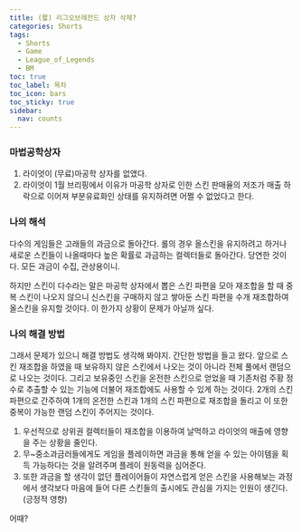 ```yaml
---
title: (짧) 리그오브레전드 상자 삭제?
categories: Shorts
tags:
  - Shorts
  - Game
  - League_of_Legends
  - BM
toc: true
toc_label: 목차
toc_icon: bars
toc_sticky: true
sidebar:
  nav: counts
---
```

### 마법공학상자
1. 라이엇이 (무료)마공학 상자를 없앴다.
2. 라이엇이 1월 브리핑에서 이유가 마공학 상자로 인한 스킨 판매율의 저조가 매출 하락으로 이어져 부분유료화인 상태를 유지하려면 어쩔 수 없었다고 한다.
### 나의 해석
다수의 게임들은 고래들의 과금으로 돌아간다. 롤의 경우 올스킨을 유지하려고 하거나 새로운 스킨들이 나올때마다 높은 확률로 과금하는 컬렉터들로 돌아간다. 당연한 것이다. 모든 과금이 수집, 관상용이니.


하지만 스킨이 다수라는 말은 마공학 상자에서 뽑은 스킨 파편을 모아 재조합을 할 때 중복 스킨이 나오지 않으니 신스킨을 구매하지 않고 쌓아둔 스킨 파편을 수개 재조합하여 올스킨을 유지할 것이다. 이 한가지 상황이 문제가 아닐까 싶다.

### 나의 해결 방법
그래서 문제가 있으니 해결 방법도 생각해 봐야지. 간단한 방법을 들고 왔다. 앞으로 스킨 재조합을 하였을 때 보유하지 않은 스킨에서 나오는 것이 아니라 전체 풀에서 랜덤으로 나오는 것이다. 그리고 보유중인 스킨을 온전한 스킨으로 얻었을 때 기존처럼 주황 정수로 추출할 수 있는 기능에 더불어 재조합에도 사용할 수 있게 하는 것이다. 2개의 스킨 파편으로 간주하여 1개의 온전한 스킨과 1개의 스킨 파편으로 재조합을 돌리고 이 또한 중복이 가능한 랜덤 스킨이 주어지는 것이다.

1. 우선적으로 상위권 컬렉터들이 재조합을 이용하여 날먹하고 라이엇의 매출에 영향을 주는 상황을 줄인다.
2. 무~중소과금러들에게도 게임을 플레이하면 과금을 통해 얻을 수 있는 아이템을 획득 가능하다는 것을 알려주며 플레이 원동력을 심어준다.
3. 또한 과금을 할 생각이 없던 플레이어들이 자연스럽게 얻은 스킨을 사용해보는 과정에서 생각보다 마음에 들어 다른 스킨들의 출시에도 관심을 가지는 인원이 생긴다. (긍정적 영향)

어때?